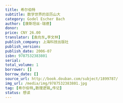 ```yaml
---
title: 希尔伯特
subtitle: 数学世界的亚历山大
category: Godel Escher Bach
author: [康斯坦丝·瑞德]
donor: 
price: CNY 26.00
translator: [袁向东,李文林]
publish_company: 上海科技出版社
publish_version: 
publish_date: 2006-07
isbn: 9787532383801
serial: 
total_volume: 1
borrower: []
borrow_date: []
source_url: http://book.douban.com/subject/1899787/
img_url: /media/img/9787532383801.jpg
tag: [希尔伯特,数理逻辑,传记]
status: 想读
---
```

